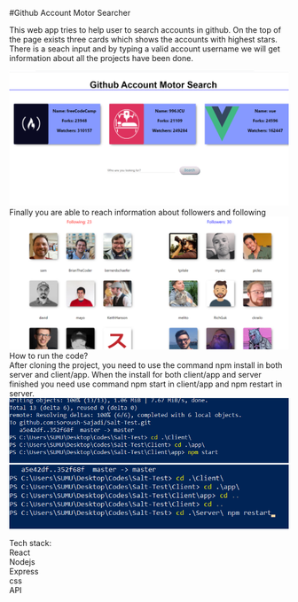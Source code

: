 #Github Account Motor Searcher

This web app tries to help user to search accounts in github. On the top of the page exists three cards which shows the accounts with highest stars.</br>
There is a seach input and by typing a valid account username we will get information about all the projects have been done.</br>

![](img/Screenshot5.png)
Finally you are able to reach information about followers and following</br>
![](img/Screenshot1.png) </br>
How to run the code? </br>
After cloning the project, you need to use the command npm install in both server and client/app. When the install for both client/app and server finished you need use command npm start in client/app and npm restart in server.
![](img/Screenshot3.png) </br>
![](img/Screenshot4.png)

Tech stack:</br>
React</br>
Nodejs</br>
Express</br>
css</br>
API
